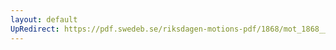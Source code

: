 ```yaml
---
layout: default
UpRedirect: https://pdf.swedeb.se/riksdagen-motions-pdf/1868/mot_1868__fk__00066/mot_1868__fk__00066_002.pdf
---
```

